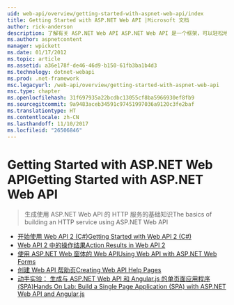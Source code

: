 ```yaml
---
uid: web-api/overview/getting-started-with-aspnet-web-api/index
title: Getting Started with ASP.NET Web API |Microsoft 文档
author: rick-anderson
description: 了解有关 ASP.NET Web API ASP.NET Web API 是一个框架，可以轻松地生成覆盖广泛的客户端，包括浏览器的 HTTP 服务...
ms.author: aspnetcontent
manager: wpickett
ms.date: 01/17/2012
ms.topic: article
ms.assetid: a36e178f-de46-46d9-b150-61fb3ba1b4d3
ms.technology: dotnet-webapi
ms.prod: .net-framework
msc.legacyurl: /web-api/overview/getting-started-with-aspnet-web-api
msc.type: chapter
ms.openlocfilehash: 31f697935a22bcdbc13055cf8ba5966930ef8fb9
ms.sourcegitcommit: 9a9483aceb34591c97451997036a9120c3fe2baf
ms.translationtype: HT
ms.contentlocale: zh-CN
ms.lasthandoff: 11/10/2017
ms.locfileid: "26506846"
---
```

<a name="getting-started-with-aspnet-web-api"></a><span data-ttu-id="e3226-103">Getting Started with ASP.NET Web API</span><span class="sxs-lookup"><span data-stu-id="e3226-103">Getting Started with ASP.NET Web API</span></span>
====================
> <span data-ttu-id="e3226-104">生成使用 ASP.NET Web API 的 HTTP 服务的基础知识</span><span class="sxs-lookup"><span data-stu-id="e3226-104">The basics of building an HTTP service using ASP.NET Web API</span></span>


- [<span data-ttu-id="e3226-105">开始使用 Web API 2 (C#)</span><span class="sxs-lookup"><span data-stu-id="e3226-105">Getting Started with Web API 2 (C#)</span></span>](tutorial-your-first-web-api.md)
- [<span data-ttu-id="e3226-106">Web API 2 中的操作结果</span><span class="sxs-lookup"><span data-stu-id="e3226-106">Action Results in Web API 2</span></span>](action-results.md)
- [<span data-ttu-id="e3226-107">使用 ASP.NET Web 窗体的 Web API</span><span class="sxs-lookup"><span data-stu-id="e3226-107">Using Web API with ASP.NET Web Forms</span></span>](using-web-api-with-aspnet-web-forms.md)
- [<span data-ttu-id="e3226-108">创建 Web API 帮助页</span><span class="sxs-lookup"><span data-stu-id="e3226-108">Creating Web API Help Pages</span></span>](creating-api-help-pages.md)
- [<span data-ttu-id="e3226-109">动手实验： 生成与 ASP.NET Web API 和 Angular.js 的单页面应用程序 (SPA)</span><span class="sxs-lookup"><span data-stu-id="e3226-109">Hands On Lab: Build a Single Page Application (SPA) with ASP.NET Web API and Angular.js</span></span>](build-a-single-page-application-spa-with-aspnet-web-api-and-angularjs.md)
